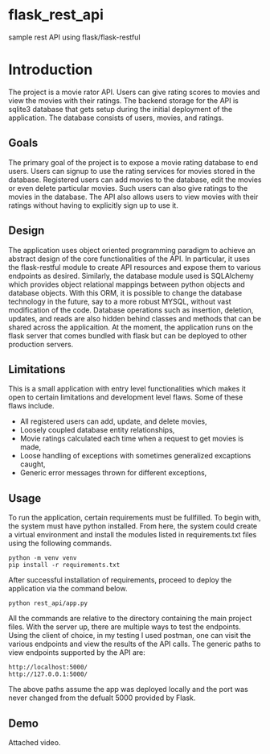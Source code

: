 # flask_rest_api
sample rest API using flask/flask-restful

# Introduction
The project is a movie rator API. Users can give rating scores to movies and view the movies with their ratings. The backend storage for the API is sqlite3 database that gets setup during the initial deployment of the application. The database consists of users, movies, and ratings.
## Goals
The primary goal of the project is to expose a movie rating database to end users. Users can signup to use the rating services for movies stored in the database. Registered users can add movies to the database, edit the movies or even delete particular movies. Such users can also give ratings to the movies in the database. The API also allows users to view movies with their ratings without having to explicitly sign up to use it.
## Design
The application uses object oriented programming paradigm to achieve an abstract design of the core functionalities of the API. In particular, it uses the flask-restful module to create API resources and expose them to various endpoints as desired. Similarly, the database module used is SQLAlchemy which provides object relational mappings between python objects and database objects. With this ORM, it is possible to change the database technology in the future, say to a more robust MYSQL, without vast modification of the code. Database operations such as insertion, deletion, updates, and reads are also hidden behind classes and methods that can be shared across the applicaition. At the moment, the application runs on the flask server that comes bundled with flask but can be deployed to other production servers.
## Limitations
This is a small application with entry level functionalities which makes it open to certain limitations and development level flaws. Some of these flaws include.
- All registered users can add, update, and delete movies,
- Loosely coupled database entity relationships,
- Movie ratings calculated each time when a request to get movies is made,
- Loose handling of exceptions with sometimes generalized excaptions caught,
- Generic error messages thrown for different exceptions,

## Usage
To run the application, certain requirements must be fullfilled. To begin with, the system must have python installed. From here, the system could create a virtual environment and install the modules listed in requirements.txt files using the following commands.
 ```shell
python -m venv venv
pip install -r requirements.txt
```
After successful installation of requirements, proceed to deploy the application via the command below.
```shell
python rest_api/app.py
```
All the commands are relative to the directory containing the main project files.
With the server up, there are multiple ways to test the endpoints. Using the client of choice, in my testing I used postman, one can visit the various endpoints and view the results of the API calls. The generic paths to view endpoints supported by the API are: 
```shell
http://localhost:5000/
http://127.0.0.1:5000/
```
The above paths assume the app was deployed locally and the port was never changed from the defualt 5000 provided by Flask.

## Demo
Attached video. 
